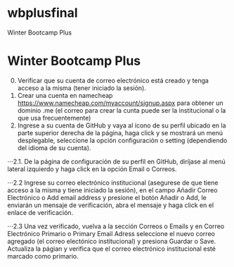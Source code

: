 # wbplusfinal
Winter Bootcamp Plus
# Winter Bootcamp Plus
0. Verificar que su cuenta de correo electrónico está creado y tenga acceso a la misma (tener iniciado la sesión).
1. Crear una cuenta en namecheap https://www.namecheap.com/myaccount/signup.aspx para obtener un dominio .me (el correo para crear la cunta puede ser la institucional o la que usa frecuentemente)
2. Ingrese a su cuenta de GitHub y vaya al ícono de su perfil ubicado en la parte superior derecha de la página, haga click y se mostrará un menú desplegable, seleccione la opción configuración o setting (dependiendo del idioma de su cuenta).

⋅⋅⋅2.1. De la página de configuración de su perfil en GitHub, diríjase al menú lateral izquierdo y haga click en la opción Email o Correos.

⋅⋅⋅2.2 Ingrese su correo electrónico institucional (asegurese de que tiene acceso a la misma y tiene iniciado la sesión), en el campo Añadir Correo Electrónico o Add email address y presione el botón Añadir o Add, le enviarán un mensaje de verificación, abra el mensaje y haga click en el enlace de verificación.

⋅⋅⋅2.3 Una vez verificado, vuelva a la sección Correos o Emails y en Correo Electrónico Primario o Primary Email Adress seleccione el nuevo correo agregado (el correo electónico institucional) y presiona Guardar o Save. Actualiza la págian y verifica que el correo electrónico institucional esté marcado como primario.
